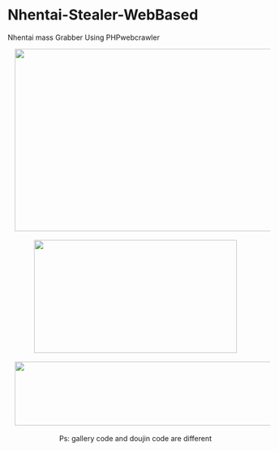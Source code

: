 # Nhentai-Stealer-WebBased
Nhentai mass Grabber Using PHPwebcrawler 

<div class="separator" style="clear: both; text-align: center;">
<a href="https://1.bp.blogspot.com/-iWA7o4dRwFw/XEI69ORTx1I/AAAAAAAABMU/f8Cc21osv5oOWZCV5KyUEOz_-ELgVV8lACLcBGAs/s1600/Screenshot_2.jpg" imageanchor="1" style="margin-left: 1em; margin-right: 1em;"><img border="0" data-original-height="900" data-original-width="1600" height="360" src="https://1.bp.blogspot.com/-iWA7o4dRwFw/XEI69ORTx1I/AAAAAAAABMU/f8Cc21osv5oOWZCV5KyUEOz_-ELgVV8lACLcBGAs/s640/Screenshot_2.jpg" width="640" /></a></div>
<div class="separator" style="clear: both; text-align: center;">
<br /></div>
<div class="separator" style="clear: both; text-align: center;">
</div>
<div class="separator" style="clear: both; text-align: center;">
<a href="https://4.bp.blogspot.com/-BSlMfhI-c24/XEI7Fym29NI/AAAAAAAABMY/2E_r0XgYj30nEoBUUzoQf5z1EelI0eJpwCLcBGAs/s1600/Screenshot_3.jpg" imageanchor="1" style="margin-left: 1em; margin-right: 1em; text-align: left;"><img border="0" data-original-height="900" data-original-width="1600" height="223" src="https://4.bp.blogspot.com/-BSlMfhI-c24/XEI7Fym29NI/AAAAAAAABMY/2E_r0XgYj30nEoBUUzoQf5z1EelI0eJpwCLcBGAs/s400/Screenshot_3.jpg" width="400" /></a></div>
<div class="separator" style="clear: both; text-align: center;">
<br /></div>
<div class="separator" style="clear: both; text-align: center;">
<a href="https://2.bp.blogspot.com/-oPMhj6thvPc/XEI7o2OlHGI/AAAAAAAABMk/I_-yMuNQ0LoZ4P_BlGZA7HWqzVYyawQ-gCEwYBhgL/s1600/Screenshot_4.jpg" imageanchor="1" style="margin-left: 1em; margin-right: 1em;"><img border="0" data-original-height="234" data-original-width="1175" height="126" src="https://2.bp.blogspot.com/-oPMhj6thvPc/XEI7o2OlHGI/AAAAAAAABMk/I_-yMuNQ0LoZ4P_BlGZA7HWqzVYyawQ-gCEwYBhgL/s640/Screenshot_4.jpg" width="640" /></a></div>
<div class="separator" style="clear: both; text-align: center;">
<br /></div>
<div class="separator" style="clear: both; text-align: center;">
Ps: gallery code and doujin code are different</div>
<div class="separator" style="clear: both; text-align: left;">
<br /></div>
